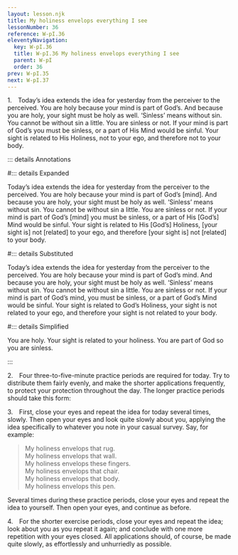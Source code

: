 ```yaml
---
layout: lesson.njk
title: My holiness envelops everything I see
lessonNumber: 36
reference: W-pI.36
eleventyNavigation:
  key: W-pI.36
  title: W-pI.36 My holiness envelops everything I see
  parent: W-pI
  order: 36
prev: W-pI.35
next: W-pI.37
---
```


1. Today’s idea extends the idea for yesterday from the perceiver to the perceived. 
You are holy because your mind is part of God’s. 
And because you are holy, your sight must be holy as well. 
‘Sinless’ means without sin. 
You cannot be without sin a little. 
You are sinless or not. 
If your mind is part of God’s you must be sinless, or a part of His Mind would be sinful. 
Your sight is related to His Holiness, not to your ego, and therefore not to your body.

::: details Annotations

#::: details Expanded

Today’s idea extends the idea for yesterday from the perceiver to the perceived. 
You are holy because your mind is part of God’s [mind]. 
And because you are holy, your sight must be holy as well. 
‘Sinless’ means without sin. 
You cannot be without sin a little. 
You are sinless or not. 
If your mind is part of God’s [mind] you must be sinless, or a part of His [God’s] Mind would be sinful. 
Your sight is related to His [God’s] Holiness, [your sight is] not [related] to your ego, and therefore [your sight is] not [related] to your body.

#::: details Substituted

Today’s idea extends the idea for yesterday from the perceiver to the perceived. 
You are holy because your mind is part of God’s mind. 
And because you are holy, your sight must be holy as well. 
‘Sinless’ means without sin. 
You cannot be without sin a little. 
You are sinless or not. 
If your mind is part of God’s mind, you must be sinless, or a part of God’s Mind would be sinful. 
Your sight is related to God’s Holiness, your sight is not related to your ego, and therefore your sight is not related to your body.

#::: details Simplified

You are holy.
Your sight is related to your holiness.
You are part of God so you are sinless.

:::

2. Four three-to-five-minute practice periods are required for today. 
Try to distribute them fairly evenly, and make the shorter applications frequently, to protect your protection throughout the day. 
The longer practice periods should take this form:

3. First, close your eyes and repeat the idea for today several times, slowly. 
Then open your eyes and look quite slowly about you, applying the idea specifically to whatever you note in your casual survey. 
Say, for example:

>My holiness envelops that rug.  
My holiness envelops that wall.  
My holiness envelops these fingers.  
My holiness envelops that chair.  
My holiness envelops that body.  
My holiness envelops this pen.

Several times during these practice periods, close your eyes and repeat the idea to yourself. 
Then open your eyes, and continue as before.

4. For the shorter exercise periods, close your eyes and repeat the idea; look about you as you repeat it again; and conclude with one more repetition with your eyes closed. 
All applications should, of course, be made quite slowly, as effortlessly and unhurriedly as possible.

